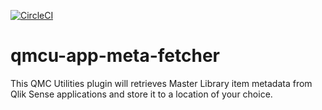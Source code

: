 [![CircleCI](https://circleci.com/gh/eapowertools/qmcu-app-meta-fetcher/tree/master.svg?style=svg&circle-token=762b46f7fb8f9d49a8b3891545a69682b3d7019e)](https://circleci.com/gh/eapowertools/qmcu-app-meta-fetcher/tree/master)

# qmcu-app-meta-fetcher
This QMC Utilities plugin will retrieves Master Library item metadata from Qlik Sense applications and store it to a location of your choice.
